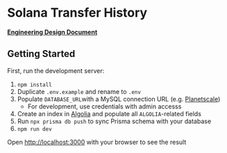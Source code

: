# Solana Transfer History

[**Engineering Design Document**](DESIGN.md)

## Getting Started

First, run the development server:

1. `npm install`
2. Duplicate `.env.example` and rename to `.env`
3. Populate `DATABASE_URL`with a MySQL connection URL (e.g. [Planetscale](https://planetscale.com/))
   - For development, use credentials with admin accesss
4. Create an index in [Algolia](https://www.algolia.com/) and populate all `ALGOLIA`-related fields
5. Run `npx prisma db push` to sync Prisma schema with your database
6. `npm run dev`

Open [http://localhost:3000](http://localhost:3000) with your browser to see the result

